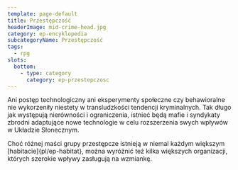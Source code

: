 ```yaml
---
template: page-default
title: Przestępczość
headerImage: mid-crime-head.jpg
category: ep-encyklopedia
subcategoryName: Przestępczość
tags:
  - rpg
slots:
  bottom:
    - type: category
      category: ep-przestepczosc
---
```

Ani postęp technologiczny ani eksperymenty społeczne czy behawioralne nie wykorzeniły niestety w transludzkości tendencji kryminalnych. Tak długo jak występują nierówności i ograniczenia, istnieć będą mafie i syndykaty zbrodni adaptujące nowe technologie w celu rozszerzenia swych wpływów w Układzie Słonecznym.

Choć różnej maści grupy przestępcze istnieją w niemal każdym większym [habitacie]{pl/ep-habitat}, można wyróżnić też kilka większych organizacji, których szerokie wpływy zasługują na wzmiankę.
